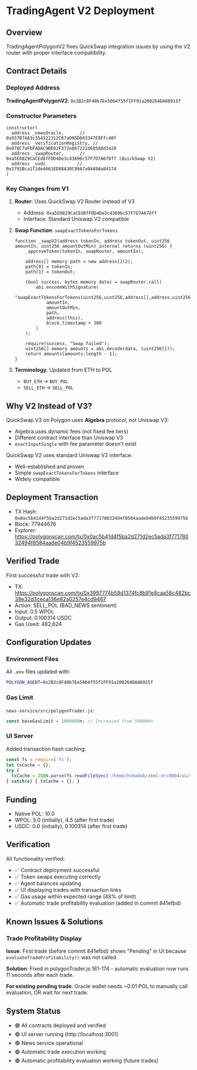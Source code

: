 # TradingAgent V2 Deployment

## Overview
TradingAgentPolygonV2 fixes QuickSwap integration issues by using the V2 router with proper interface compatibility.

## Contract Details

### Deployed Address
**TradingAgentPolygonV2**: `0x2B2c8F40b7Ee5064f55f1FF91a200264DA88915f`

### Constructor Parameters
```solidity
constructor(
  address _newsOracle,      // 0x037B74A3c354522312C67a095D043347E9Ffc40f
  address _verificationRegistry, // 0x078C7aFbFADAC9BE82F372e867231d605A8d3428
  address _swapRouter,      // 0xa5E0829CaCEd8fFDD4De3c43696c57F7D7A678ff (QuickSwap V2)
  address _usdc            // 0x2791Bca1f2de4661ED88A30C99A7a9449Aa84174
)
```

### Key Changes from V1

1. **Router**: Uses QuickSwap V2 Router instead of V3
   - Address: `0xa5E0829CaCEd8fFDD4De3c43696c57F7D7A678ff`
   - Interface: Standard Uniswap V2 compatible

2. **Swap Function**: `swapExactTokensForTokens`
   ```solidity
   function _swapV2(address tokenIn, address tokenOut, uint256 amountIn, uint256 amountOutMin) internal returns (uint256) {
       _approveToken(tokenIn, swapRouter, amountIn);
       
       address[] memory path = new address[](2);
       path[0] = tokenIn;
       path[1] = tokenOut;
       
       (bool success, bytes memory data) = swapRouter.call(
           abi.encodeWithSignature(
               "swapExactTokensForTokens(uint256,uint256,address[],address,uint256)",
               amountIn,
               amountOutMin,
               path,
               address(this),
               block.timestamp + 300
           )
       );
       
       require(success, "Swap failed");
       uint256[] memory amounts = abi.decode(data, (uint256[]));
       return amounts[amounts.length - 1];
   }
   ```

3. **Terminology**: Updated from ETH to POL
   - `BUY_ETH` → `BUY_POL`
   - `SELL_ETH` → `SELL_POL`

## Why V2 Instead of V3?

QuickSwap V3 on Polygon uses **Algebra** protocol, not Uniswap V3:
- Algebra uses dynamic fees (not fixed fee tiers)
- Different contract interface than Uniswap V3
- `exactInputSingle` with fee parameter doesn't exist

QuickSwap V2 uses standard Uniswap V2 interface:
- Well-established and proven
- Simple `swapExactTokensForTokens` interface
- Widely compatible

## Deployment Transaction
- TX Hash: `0x0ac5b41d4f5ba2d271d2ec5ada3f77178032494f8584aade04b9f4523559975b`
- Block: 77944676
- Explorer: https://polygonscan.com/tx/0x0ac5b41d4f5ba2d271d2ec5ada3f77178032494f8584aade04b9f4523559975b

## Verified Trade
First successful trade with V2:
- TX: https://polygonscan.com/tx/0x3997774b58d1374fc8b91e8caa58c482bc38e32d3ceca136e82a0257e4cd9467
- Action: SELL_POL (BAD_NEWS sentiment)
- Input: 0.5 WPOL
- Output: 0.100314 USDC
- Gas Used: 482,624

## Configuration Updates

### Environment Files
All `.env` files updated with:
```bash
POLYGON_AGENT=0x2B2c8F40b7Ee5064f55f1FF91a200264DA88915f
```

### Gas Limit
`news-service/src/polygonTrader.js`:
```javascript
const baseGasLimit = 1000000n; // Increased from 500000n
```

### UI Server
Added transaction hash caching:
```javascript
const fs = require('fs');
let txCache = {};
try {
  txCache = JSON.parse(fs.readFileSync('/home/hshadab/zkml-erc8004/ui/tx-cache.json', 'utf8'));
} catch(e) { txCache = {}; }
```

## Funding
- Native POL: 10.0
- WPOL: 5.0 (initially), 4.5 (after first trade)
- USDC: 0.0 (initially), 0.100314 (after first trade)

## Verification
All functionality verified:
- ✅ Contract deployment successful
- ✅ Token swaps executing correctly
- ✅ Agent balances updating
- ✅ UI displaying trades with transaction links
- ✅ Gas usage within expected range (48% of limit)
- ✅ Automatic trade profitability evaluation (added in commit 841efbd)

## Known Issues & Solutions

### Trade Profitability Display
**Issue**: First trade (before commit 841efbd) shows "Pending" in UI because `evaluateTradeProfitability()` was not called.

**Solution**: Fixed in polygonTrader.js:161-174 - automatic evaluation now runs 11 seconds after each trade.

**For existing pending trade**: Oracle wallet needs ~0.01 POL to manually call evaluation, OR wait for next trade.

## System Status
- 🟢 All contracts deployed and verified
- 🟢 UI server running (http://localhost:3001)
- 🟢 News service operational
- 🟢 Automatic trade execution working
- 🟢 Automatic profitability evaluation working (future trades)
